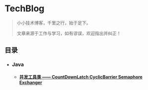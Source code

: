 # TechBlog
> 小小技术博客，千里之行，始于足下。
>
> 文章来源于工作与学习，如有谬误，欢迎指出并纠正！

## 目录
* ### Java
	* #### [并发工具类 —— CountDownLatch CyclicBarrier Semaphore Exchanger](https://github.com/HCoderCui/TechBlog/blob/master/201709/%E5%B9%B6%E5%8F%91%E5%B7%A5%E5%85%B7%E7%B1%BB%20%E2%80%94%E2%80%94%20CountDownLatch%20CyclicBarrier%20Semaphore%20Exchanger.md)

